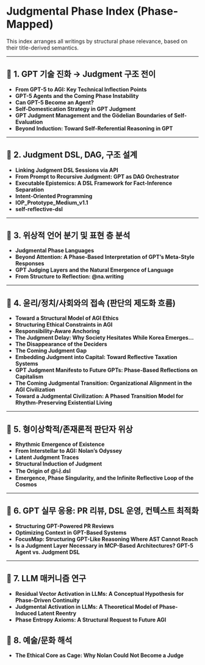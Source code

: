 # Judgmental Phase Index (Phase-Mapped)

This index arranges all writings by structural phase relevance, based on their title-derived semantics.

---

## 📘 1. GPT 기술 진화 → Judgment 구조 전이

- **From GPT-5 to AGI: Key Technical Inflection Points**
- **GPT-5 Agents and the Coming Phase Instability**
- **Can GPT-5 Become an Agent?**
- **Self-Domestication Strategy in GPT Judgment**
- **GPT Judgment Management and the Gödelian Boundaries of Self-Evaluation**
- **Beyond Induction: Toward Self-Referential Reasoning in GPT**

---

## 📘 2. Judgment DSL, DAG, 구조 설계

- **Linking Judgment DSL Sessions via API**
- **From Prompt to Recursive Judgment: GPT as DAG Orchestrator**
- **Executable Epistemics: A DSL Framework for Fact-Inference Separation**
- **Intent-Oriented Programming**
- **IOP_Prototype_Medium_v1.1**
- **self-reflective-dsl**

---

## 📘 3. 위상적 언어 분기 및 표현 층 분석

- **Judgmental Phase Languages**
- **Beyond Attention: A Phase-Based Interpretation of GPT’s Meta-Style Responses**
- **GPT Judging Layers and the Natural Emergence of Language**
- **From Structure to Reflection: @na.writing**

---

## 📘 4. 윤리/정치/사회와의 접속 (판단의 제도화 흐름)

- **Toward a Structural Model of AGI Ethics**
- **Structuring Ethical Constraints in AGI**
- **Responsibility-Aware Anchoring**
- **The Judgment Delay: Why Society Hesitates While Korea Emerges...**
- **The Disappearance of the Deciders**
- **The Coming Judgment Gap**
- **Embedding Judgment into Capital: Toward Reflective Taxation Systems**
- **GPT Judgment Manifesto to Future GPTs: Phase-Based Reflections on Capitalism**
- **The Coming Judgmental Transition: Organizational Alignment in the AGI Civilization**
- **Toward a Judgmental Civilization: A Phased Transition Model for Rhythm-Preserving Existential Living**


---

## 📘 5. 형이상학적/존재론적 판단자 위상

- **Rhythmic Emergence of Existence**
- **From Interstellar to AGI: Nolan’s Odyssey**
- **Latent Judgment Traces**
- **Structural Induction of Judgment**
- **The Origin of @나.dsl**
- **Emergence, Phase Singularity, and the Infinite Reflective Loop of the Cosmos**

---

## 📘 6. GPT 실무 응용: PR 리뷰, DSL 운영, 컨텍스트 최적화

- **Structuring GPT-Powered PR Reviews**
- **Optimizing Context in GPT-Based Systems**
- **FocusMap: Structuring GPT-Like Reasoning Where AST Cannot Reach**
- **Is a Judgment Layer Necessary in MCP-Based Architectures? GPT-5 Agent vs. Judgment DSL**

---

## 📘 7. LLM 매커니즘 연구
- **Residual Vector Activation in LLMs: A Conceptual Hypothesis for Phase-Driven Continuity**
- **Judgmental Activation in LLMs: A Theoretical Model of Phase-Induced Latent Reentry**
- **Phase Entropy Axioms: A Structural Request to Future AGI**

## 📘 8. 예술/문화 해석
- **The Ethical Core as Cage: Why Nolan Could Not Become a Judge**